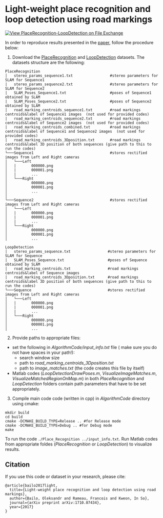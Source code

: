 # Light-weight place recognition and loop detection using road markings

[![View PlaceRecognition-LoopDetection on File Exchange](https://www.mathworks.com/matlabcentral/images/matlab-file-exchange.svg)](https://uk.mathworks.com/matlabcentral/fileexchange/88718-placerecognition-loopdetection)

In order to reproduce results presented in the [paper](https://www.researchgate.net/publication/320557008_Light-weight_place_recognition_and_loop_detection_using_road_markings), follow the procedure below:
1. Download the [PlaceRecognition](https://cloud.frameau.xyz/index.php/s/qn7cNaS6sg4XTnJ) and [LoopDetection](https://cloud.frameau.xyz/index.php/s/XZb6aqRrj9YDE83) datasets.
The datasets structure are the following:
```
PlaceRecognition
│   stereo_params_sequence1.txt                 #stereo parameters for SLAM for Sequence1
|   stereo_params_sequence2.txt                 #stereo parameters for SLAM for Sequence2
|   SLAM_Poses_Sequence1.txt                    #poses of Sequence1 obtained by SLAM
|   SLAM_Poses_Sequence2.txt                    #poses of Sequence2 obtained by SLAM
│   road_marking_centroids_sequence1.txt        #road markings centroids&label of Sequence1 images  (not used for provided codes)
|   road_marking_centroids_sequence2.txt        #road markings centroids&label of Sequence2 images  (not used for provided codes)
|   road_marking_centroids_combined.txt         #road markings centroids&label of Sequence1 and Sequence2 images  (not used for provided codes)
|   road_marking_centroids_3Dposition.txt       #road markings centroids&label 3D position of both sequences (give path to this to run the codes)
└───Sequence1                                   #stores rectified images from Left and Right cameras 
│   └───Left
│   |       000000.png
│   |       000001.png
│   |       ...
│   └───Right
│           000000.png
│           000001.png
│           ...
│   
└───Sequence2                                   #stores rectified images from Left and Right cameras 
│   └───Left
│   |       000000.png
│   |       000001.png
│   |       ...
│   └───Right
│           000000.png
│           000001.png
│           ...
```

```
LoopDetection
│   stereo_params_sequence.txt                 #stereo parameters for SLAM for Sequence
|   SLAM_Poses_Sequence.txt                    #poses of Sequence obtained by SLAM
│   road_marking_centroids.txt                 #road markings centroids&label of Sequence images 
|   road_marking_centroids_3Dposition.txt      #road markings centroids&label 3D position of both sequences (give path to this to run the codes)
└───Sequence                                   #stores rectified images from Left and Right cameras 
│   └───Left
│   |       000000.png
│   |       000001.png
│   |       ...
│   └───Right
│           000000.png
│           000001.png
│           ...
```
2. Provide paths to appropriate files:
* set the following in *AlgorithmCode/input_info.txt* file ( make sure you do not have spaces in your path!):
  - search window size
  - path to *road_marking_centroids_3Dposition.txt*
  - path to *image_matches.txt* (the code creates this file by itself)
* Matlab codes (*LoopDetectionDrawPoses.m*, *VisualizeImageMatches.m*, *VisualizeMatchedRegionOnMap.m*) in both *PlaceRecognition* and *LoopDetection* folders contain path parameters that have to be set appropriately.

3. Compile main code code (written in cpp) in *AlgorithmCode* directory using cmake:
```
mkdir build
cd build
cmake -DCMAKE_BUILD_TYPE=Release .. #for Release mode
cmake -DCMAKE_BUILD_TYPE=Debug .. #for Debug mode
make
```
To run the code ``` ./Place_Recognition ../input_info.txt ```.
Run Matlab codes from appropriate foldes (*PlaceRecognition* or *LoopDetection*) to visualize results.

## Citation
If you use this code or dataset in your research, please cite:
```
@article{bailo2017light,
  title={Light-weight place recognition and loop detection using road markings},
  author={Bailo, Oleksandr and Rameau, Francois and Kweon, In So},
  journal={arXiv preprint arXiv:1710.07434},
  year={2017}
}
```
